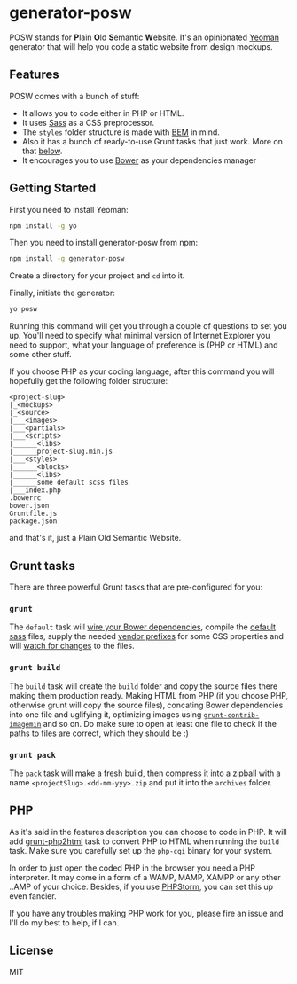 # generator-posw

POSW stands for **P**lain **O**ld **S**emantic **W**ebsite. It's an opinionated [Yeoman](http://yeoman.io) generator that will help you code a static website from design mockups.


## Features

POSW comes with a bunch of stuff:

* It allows you to code either in PHP or HTML.
* It uses [Sass](http://sass-lang.com) as a CSS preprocessor.
* The ``styles`` folder structure is made with [BEM](http://bem.info) in mind.
* Also it has a bunch of ready-to-use Grunt tasks that just work. More on that [below](#grunt-tasks).
* It encourages you to use [Bower](http://bower.io) as your dependencies manager


## Getting Started

First you need to install Yeoman:

```bash
npm install -g yo
```

Then you need to install generator-posw from npm:

```bash
npm install -g generator-posw
```

Create a directory for your project and ``cd`` into it.

Finally, initiate the generator:

```bash
yo posw
```

Running this command will get you through a couple of questions to set you up. You'll need to specify what minimal version of Internet Explorer you need to support, what your language of preference is (PHP or HTML) and some other stuff.

If you choose PHP as your coding language, after this command you will hopefully get the following folder structure:

```
<project-slug>
|_<mockups>
|_<source>
|___<images>
|___<partials>
|___<scripts>
|______<libs>
|______project-slug.min.js
|___<styles>
|______<blocks>
|______<libs>
|______some default scss files
|___index.php
.bowerrc
bower.json
Gruntfile.js
package.json
```

and that's it, just a Plain Old Semantic Website.


## Grunt tasks

There are three powerful Grunt tasks that are pre-configured for you:


### ``grunt``

The ``default`` task will [wire your Bower dependencies](https://github.com/stephenplusplus/grunt-wiredep), compile the [default sass](https://github.com/gruntjs/grunt-contrib-sass) files, supply the needed [vendor prefixes](https://github.com/nDmitry/grunt-autoprefixer) for some CSS properties and will [watch for changes](https://github.com/gruntjs/grunt-contrib-watch) to the files.


### ``grunt build``

The ``build`` task will create the ``build`` folder and copy the source files there making them production ready. Making HTML from PHP (if you choose PHP, otherwise grunt will copy the source files), concating Bower dependencies into one file and uglifying it, optimizing images using [``grunt-contrib-imagemin``](https://github.com/gruntjs/grunt-contrib-imagemin) and so on. Do make sure to open at least one file to check if the paths to files are correct, which they should be :)


### ``grunt pack``

The ``pack`` task will make a fresh build, then compress it into a zipball with a name ``<projectSlug>.<dd-mm-yyy>.zip`` and put it into the ``archives`` folder.


## PHP

As it's said in the features description you can choose to code in PHP. It will add [grunt-php2html](https://github.com/bezoerb/grunt-php2html) task to convert PHP to HTML when running the ``build`` task. Make sure you carefully set up the ``php-cgi`` binary for your system.

In order to just open the coded PHP in the browser you need a PHP interpreter. It may come in a form of a WAMP, MAMP, XAMPP or any other ..AMP of your choice. Besides, if you use [PHPStorm](https://www.jetbrains.com/phpstorm/), you can set this up even fancier.

If you have any troubles making PHP work for you, please fire an issue and I'll do my best to help, if I can.


## License

MIT
